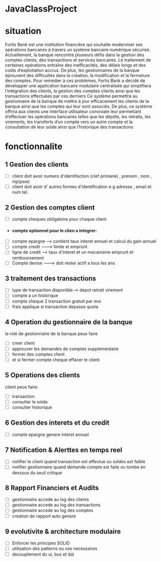 # JavaClassProject
# situation
Fortis Bank est une institution financière qui souhaite moderniser ses opérations bancaires à travers un système bancaire numérique sécurisé. Actuellement, la banque rencontre plusieurs défis dans la gestion des comptes clients, des transactions et services bancaires. Le traitement de certaines opérations entraîne des inefficacités, des délais longs et des coûts d’exploitation accrus. De plus, les gestionnaires de la banque éprouvent des difficultés dans la création, la modification et la fermeture des comptes. Pour remédier à ces problèmes, Fortis Bank a décidé de développer une application bancaire modulaire centralisée qui simplifiera l’intégration des clients, la gestion des comptes clients ainsi que les transactions effectuées par ces derniers Ce système permettra au gestionnaire de la banque de mettre à jour efficacement les clients de la banque ainsi que les comptes qui leur sont associés. De plus, ce système offrira aux clients une interface utilisateur conviviale leur permettant d’effectuer les opérations bancaires telles que les dépôts, les retraits, les virements, les transferts d’un compte vers un autre compte et la consultation de leur solde ainsi que l’historique des transactions 

# fonctionnalite
## 1 Gestion des clients
- [ ]  client doit avoir  numero d'identifaction (clef primaire) , prenom , nom , nip(psw)
- [ ]  client doit avoir d' autres formes d'identification e.g adresse , email et num tel.

## 2 Gestion des comptes client
- [ ] compte cheques obligatoire pour chaque client
- #### compte optionnel pour le clien a integrer:
- [ ] compte epargne --> contient taux interet annuel et calcul du gain annuel
- [ ] compte credit ---> limite et emprunt
- [ ] ligne de credit --> taux d'interet et un mecanisme emprunt et remboursement
- [ ] Compte devise ---> doit rester actif a tous les ans

## 3 traitement des transactions
- [ ] type de transaction disponible--> depot retrait virement
- [ ] compte a un historique
- [ ] compte cheque 2 transaction gratuit par moi
- [ ] frais applique si transaction depasse quota

## 4 Operation du gestionnaire de la banque
le role de gestionnaire de la banque peux faire
- [ ] creer client
- [ ] approuver les demandes de comptes supplementaire
- [ ] fermer des comptes client
- [ ] et si fermer compte cheque effacer le client

## 5 Operations des clients
client peux faire:
- [ ] transaction
- [ ] consulter le solde
- [ ] consulter historique

## 6 Gestion des interets et du credit
- [ ] compte epargne genere interet annuel

## 7 Notification & Alerttes en temps reel
- [ ] notifier le client quand transaction est effectue ou soldes est faible
- [ ] notifier gestionnaire quand demande compte est faite ou tombe en dessous du seuil critique

## 8 Rapport Financiers et Audits
- [ ] gestionnaire accede au log des clients
- [ ] gestionnaire accede au log des transactions
- [ ] gestionnaire accede au log des comptes
- [ ] creation de rapport auto genere 
## 9 evolutivite & architecture modulaire
- [ ] Enforcer les principes SOLID
- [ ] utilisation des patterns ou ces necessaires
- [ ] decouplement du ui, bus et dal
